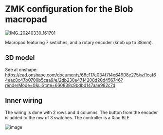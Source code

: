 # ZMK configuration for the Blob macropad

![IMG_20240330_161701](https://github.com/sapristi/zmk_blob_shield/assets/901257/f4469e2b-11ef-4c4d-af64-007a4253aace)


Macropad featuring 7 swtiches, and a rotary encoder (knob up to 38mm).

## 3D model

See at onshape:  https://cad.onshape.com/documents/68c117e034f7f4e64908e275/w/1caf64eac8c47b0700b5caa9/e/2db230e4714208d20d456746?renderMode=0&uiState=660838c9bdbd147aae982c7d

## Inner wiring

The wiring is done with 2 rows and 4 columns. The button from the encoder is added to the row of 3 switches. The controller is a Xiao BLE

![image](https://github.com/sapristi/zmk_blob_shield/assets/901257/a21a261e-56ce-476c-8488-660e1f009670)
